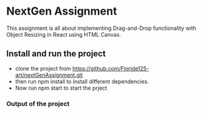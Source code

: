 # NextGen Assignment

This assignment is all about implementing Drag-and-Drop functionality with Object Resizing in React using HTML Canvas.

## Install and run the project
 * clone the project from https://github.com/Floride125-art/nextGenAssignment.git
 * then run npm install to install different dependencies.
 * Now run npm start to start the prject 

### Output of the project 


